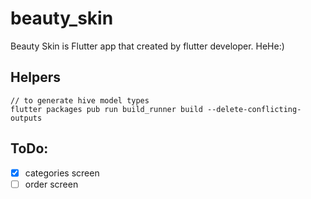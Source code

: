 # beauty_skin

Beauty Skin is Flutter app that created by flutter developer. HeHe:)

## Helpers

```
// to generate hive model types
flutter packages pub run build_runner build --delete-conflicting-outputs
```

## ToDo:
- [x] categories screen
- [ ] order screen